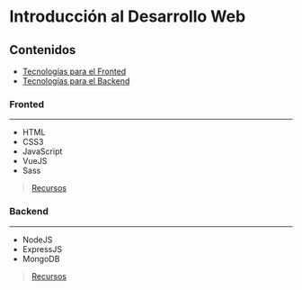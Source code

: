 # Introducción al Desarrollo Web

## Contenidos
* [Tecnologías para el Fronted](#fronted)
* [Tecnologías para el Backend](#backend)




### Fronted
--------
- HTML
- CSS3
- JavaScript
- VueJS
- Sass

> [Recursos](https://drive.google.com/drive/folders/12fosGHXLCcPp5tQHVlNAhC4IVSHtBWC7?usp=sharing)



### Backend
--------
- NodeJS
- ExpressJS
- MongoDB

> [Recursos](https://drive.google.com/drive/folders/1gh9aNz-Nmmhqy6zaflpp01K3dk5FtMyf?usp=sharing)
